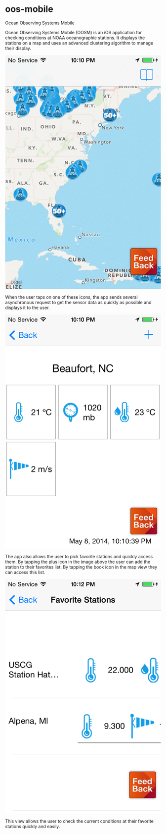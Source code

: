 oos-mobile
==========


Ocean Observing Systems Mobile

Ocean Observing Systems Mobile (OOSM) is an iOS application for checking conditions at NOAA oceanographic stations.  It displays the stations on a map and uses an advanced clustering algorithm to manage their display.

![alt tag](https://raw.githubusercontent.com/RyanMaciel/oos-mobile/master/Screenshots/Screenshot%202014.05.08%2022.10.59.png)

When the user taps on one of these icons, the app sends several asynchronous request to get the sensor data as quickly as possible and displays it to the user.

![alt tag](http://raw.githubusercontent.com/RyanMaciel/oos-mobile/master/Screenshots/Screenshot%202014.05.08%2022.10.47.png)

The app also allows the user to pick favorite stations and quickly access them.  By tapping the plus icon in the image above the user can add the station to their favorites list.   By tapping the book icon in the map view they can access this list. 

![alt tag](https://raw.githubusercontent.com/RyanMaciel/oos-mobile/master/Screenshots/Screenshot%202014.05.08%2022.12.55.png)

This view allows the user to check the current conditions at their favorite stations quickly and easily.
